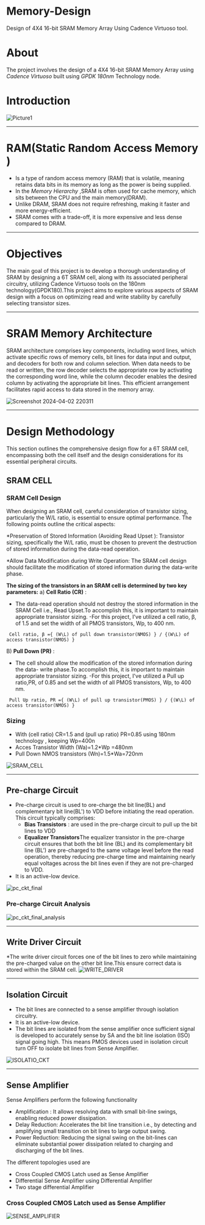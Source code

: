 
# Memory-Design
Design of 4X4 16-bit SRAM Memory Array Using Cadence Virtuoso tool.

# About
The project involves the design of a 4X4 16-bit SRAM Memory Array using *Cadence Virtuoso* built using *GPDK 180nm* Technology node.

# Introduction
![Picture1](https://github.com/KeerthanaUmesh/Memory-Design/assets/147648970/bca1c502-a462-4d61-84f6-fdd75aa42d70)

-------------

# RAM(Static Random Access Memory )
* Is a type of random access memory (RAM) that is volatile, meaning retains data bits in its memory as long as the  power is being supplied.
* In the *Memory Hierarchy* ,SRAM is often used for cache memory, which sits between the CPU and the main memory(DRAM).
* Unlike DRAM, SRAM does not require refreshing, making it faster and more energy-efficient.
* SRAM comes with a trade-off, it is more expensive and less dense compared to DRAM.
<!---
-------------
### **Applications of SRAM**

SRAM is widely used in various applications due to its speed, low power consumption, and suitability for cache memory. Some key applications include:

1. **Cache Memory:** SRAM is commonly used as cache memory in CPUs to provide fast access to frequently used data.

2. **Register Files:** SRAM is used in register files within microprocessors for storing temporary data during computation.

3. **Networking Devices:** SRAM is employed in networking devices for buffering and storing routing tables.

4. **Embedded Systems:** SRAM finds applications in embedded systems, providing quick access to critical data.
-->


--------
# Objectives

The main goal of this project is to develop a thorough understanding  of SRAM by designing a 6T SRAM cell, along with its associated peripheral circuitry, utilizing Cadence Virtuoso tools on the 180nm technology(GPDK180).This project aims to explore various aspects of  SRAM design with a focus on optimizing read and write  stability by carefully selecting transistor sizes.


------
# SRAM Memory Architecture

SRAM architecture comprises key components, including word lines, which activate specific rows of memory cells, bit lines for data input and output, and decoders for both row and column selection. When data needs to be read or written, the row decoder selects the appropriate row by activating the corresponding word line, while the column decoder enables the desired column by activating the appropriate bit lines. This efficient arrangement facilitates rapid access to data stored in the memory array.

![Screenshot 2024-04-02 220311](https://github.com/KeerthanaUmesh/Memory-Design/assets/147648970/89bbc280-bccf-4dc1-b2cd-b8633ade9bdd)

-------------------------
# Design Methodology

This section outlines the comprehensive design flow for a 6T SRAM cell, encompassing both the cell itself and the design considerations for its essential peripheral circuits.
## SRAM CELL
<!--- 
INSERT PIC OF SRAM HERE
-->

### SRAM Cell Design

When designing an SRAM cell, careful consideration of transistor sizing, particularly the W/L ratio, is essential to ensure optimal performance. The following points outline the critical aspects:

*Preservation of Stored Information (Avoiding Read Upset ):
Transistor sizing, specifically the W/L ratio, must be chosen to prevent the destruction of stored information during the data-read operation.

*Allow Data Modification during Write Operation:
The SRAM cell design should facilitate the modification of stored information during the data-write phase.

**The sizing of the transistors in an SRAM cell is determined by two key parameters:**
a) **Cell Ratio (CR)** :
 - The data-read operation should not destroy the stored information in the SRAM Cell i.e., Read Upset.To accomplish this, it is important to maintain appropriate transistor sizing.
 -For this project, I've utilized a cell ratio, β, of 1.5 and set the width of all PMOS transistors, Wp, to 400 nm.
```
 Cell ratio, β ={ (W\L) of pull down transistor(NMOS) } / {(W\L) of access transistor(NMOS) } 
```

B) **Pull Down (PR)** :
 - The cell should allow the modification of the stored information during the data- write phase.To accomplish this, it is important to maintain appropriate transistor sizing.
 -For this project, I've utilized a Pull up ratio,PR, of 0.85 and set the width of all PMOS transistors, Wp, to 400 nm.
```
 Pull Up ratio, PR ={ (W\L) of pull up transistor(PMOS) } / {(W\L) of access transistor(NMOS) }
```
### Sizing
- With (cell ratio) CR=1.5 and (pull up ratio) PR=0.85 using 180nm technology , keeping Wp=400n
- Acces Transistor Width (Wa)=1.2*Wp =480nm
- Pull Down NMOS transistors (Wn)=1.5*Wa=720nm

![SRAM_CELL](https://github.com/KeerthanaUmesh/Memory-Design/assets/147648970/c926919b-5877-463b-a915-f24b13217e09)

-----------------
## Pre-charge Circuit
* Pre-charge circuit is used to ore-charge the bit line(BL) and complementary bit line(BL') to VDD before initiating the read operation. This circuit typically comprises:
  + **Bias Transistors** : are used in the pre-charge circuit to pull up the bit lines to VDD
  + **Equalizer Transistors**The equalizer transistor in the pre-charge circuit ensures that both the bit line (BL) and its complementary bit line (BL') are pre-charged to the same voltage level before the read operation, thereby 
     reducing pre-charge time and maintaining nearly equal voltages across the bit lines even if they are not pre-charged to VDD.
* It is an active-low device.

![pc_ckt_final](https://github.com/KeerthanaUmesh/Memory-Design/assets/147648970/ce598ad2-743e-4915-895c-c40e270ed26a)

### Pre-charge Circuit Analysis
![pc_ckt_final_analysis](https://github.com/KeerthanaUmesh/Memory-Design/assets/147648970/9f7bdfdf-e9ee-4e7f-ac38-b654c3f39503)

-----------------------
## Write Driver Circuit

*The write driver circuit forces one of the bit lines to zero while maintaining the pre-charged value on the other bit line.This ensure correct data is stored within the SRAM cell.
![WRITE_DRIVER](https://github.com/KeerthanaUmesh/Memory-Design/assets/147648970/09c2d1a7-d307-48b1-8260-de8fca74e286)

---------------------------------

## Isolation Circuit 
* The bit lines are connected to a sense amplifier through isolation circuitry.
* It is an active-low device.
* The bit lines are isolated from the sense amplifier once sufficient signal is developed to accurately sense by SA and the bit line isolation (ISO) signal going high. This means PMOS devices used in isolation 
  circuit turn OFF to isolate bit lines from Sense Amplifier.

![ISOLATIO_CKT](https://github.com/KeerthanaUmesh/Memory-Design/assets/147648970/a52e6025-8799-483a-afcf-8dacc1a62c89)

---------------------------------

## Sense Amplifier
Sense Amplifiers perform the following functionality
- Amplification : It allows resolving data with small bit-line swings, enabling reduced power dissipation.
- Delay Reduction: Accelerates the bit line transition i.e., by detecting and amplifying small transition on bit lines to large output swing.
- Power Reduction: Reducing the signal swing on the bit-lines can eliminate substantial power dissipation related to charging and discharging of the bit lines.

The different topologies used are
- Cross Coupled CMOS Latch used as Sense Amplifier
- Differential Sense Amplifier using Differential Amplifier
- Two stage differential Amplifier

### Cross Coupled CMOS Latch used as Sense Amplifier

![SENSE_AMPLIFIER](https://github.com/KeerthanaUmesh/Memory-Design/assets/147648970/89621255-9c5b-4bfd-bd18-57adca4a4c9f)













